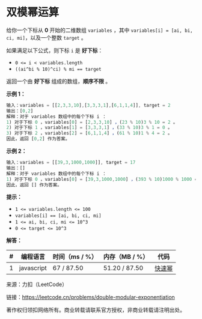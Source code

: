 # 双模幂运算

给你一个下标从 **0** 开始的二维数组 `variables` ，其中 `variables[i] = [ai, bi, ci, mi]`，以及一个整数 `target` 。

如果满足以下公式，则下标 `i` 是 **好下标**：

- `0 <= i < variables.length`
- `((ai^bi % 10)^ci) % mi == target`

返回一个由 **好下标** 组成的数组，**顺序不限** 。

**示例 1：**

``` javascript
输入：variables = [[2,3,3,10],[3,3,3,1],[6,1,1,4]], target = 2
输出：[0,2]
解释：对于 variables 数组中的每个下标 i ：
1) 对于下标 0 ，variables[0] = [2,3,3,10] ，(23 % 10)3 % 10 = 2 。
2) 对于下标 1 ，variables[1] = [3,3,3,1] ，(33 % 10)3 % 1 = 0 。
3) 对于下标 2 ，variables[2] = [6,1,1,4] ，(61 % 10)1 % 4 = 2 。
因此，返回 [0,2] 作为答案。
```

**示例 2：**

``` javascript
输入：variables = [[39,3,1000,1000]], target = 17
输出：[]
解释：对于 variables 数组中的每个下标 i ：
1) 对于下标 0 ，variables[0] = [39,3,1000,1000] ，(393 % 10)1000 % 1000 = 1 。
因此，返回 [] 作为答案。
```

**提示：**

- `1 <= variables.length <= 100`
- `variables[i] == [ai, bi, ci, mi]`
- `1 <= ai, bi, ci, mi <= 10^3`
- `0 <= target <= 10^3`

**解答：**

**#**|**编程语言**|**时间（ms / %）**|**内存（MB / %）**|**代码**
--|--|--|--|--
1|javascript|67 / 87.50|51.20 / 87.50|[快速幂](./javascript/ac_v1.js)

来源：力扣（LeetCode）

链接：https://leetcode.cn/problems/double-modular-exponentiation

著作权归领扣网络所有。商业转载请联系官方授权，非商业转载请注明出处。
